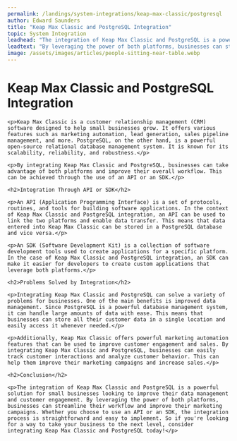 ```yaml
---
permalink: /landings/system-integrations/keap-max-classic/postgresql
author: Edward Saunders
title: "Keap Max Classic and PostgreSQL Integration"
topic: System Integration
leadhead: "The integration of Keap Max Classic and PostgreSQL is a powerful solution for small businesses looking to improve their data management and customer engagement"
leadtext: "By leveraging the power of both platforms, businesses can streamline their workflow and improve their marketing campaigns. Whether you choose to use an API or an SDK, the integration process is straightforward and easy to implement. So if you're looking for a way to take your business to the next level, consider integrating Keap Max Classic and PostgreSQL today!"
image: /assets/images/articles/people-sitting-near-table.webp
---
```

<div class="arttext">	<h1>Keap Max Classic and PostgreSQL Integration</h1>

	<p>Keap Max Classic is a customer relationship management (CRM) software designed to help small businesses grow. It offers various features such as marketing automation, lead generation, sales pipeline management, and more. PostgreSQL, on the other hand, is a powerful open-source relational database management system. It is known for its scalability, reliability, and robustness.</p>

	<p>By integrating Keap Max Classic and PostgreSQL, businesses can take advantage of both platforms and improve their overall workflow. This can be achieved through the use of an API or an SDK.</p>

	<h2>Integration Through API or SDK</h2>

	<p>An API (Application Programming Interface) is a set of protocols, routines, and tools for building software applications. In the context of Keap Max Classic and PostgreSQL integration, an API can be used to link the two platforms and enable data transfer. This means that data entered into Keap Max Classic can be stored in a PostgreSQL database and vice versa.</p>

	<p>An SDK (Software Development Kit) is a collection of software development tools used to create applications for a specific platform. In the case of Keap Max Classic and PostgreSQL integration, an SDK can make it easier for developers to create custom applications that leverage both platforms.</p>

	<h2>Problems Solved by Integration</h2>

	<p>Integrating Keap Max Classic and PostgreSQL can solve a variety of problems for businesses. One of the main benefits is improved data management. Since PostgreSQL is a powerful database management system, it can handle large amounts of data with ease. This means that businesses can store all their customer data in a single location and easily access it whenever needed.</p>

	<p>Additionally, Keap Max Classic offers powerful marketing automation features that can be used to improve customer engagement and sales. By integrating Keap Max Classic and PostgreSQL, businesses can easily track customer interactions and analyze customer behavior. This can help them improve their marketing campaigns and increase sales.</p>

	<h2>Conclusion</h2>

	<p>The integration of Keap Max Classic and PostgreSQL is a powerful solution for small businesses looking to improve their data management and customer engagement. By leveraging the power of both platforms, businesses can streamline their workflow and improve their marketing campaigns. Whether you choose to use an API or an SDK, the integration process is straightforward and easy to implement. So if you're looking for a way to take your business to the next level, consider integrating Keap Max Classic and PostgreSQL today!</p>

</div>